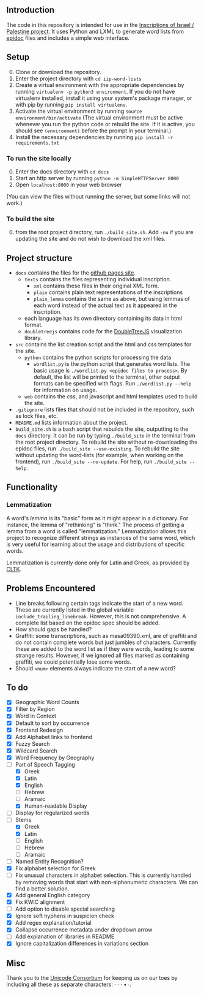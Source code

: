 ## Introduction

The code in this repository is intended for use in the [Inscriptions of Israel / Palestine project](http://library.brown.edu/cds/projects/iip/search/). It uses Python and LXML to generate word lists from [epidoc](http://www.stoa.org/epidoc/gl/latest/) files and includes a simple web interface.

## Setup

0. Clone or download the repository.
1. Enter the project directory with `cd iip-word-lists`
2. Create a virtual environment with the appropriate dependencies by 
   running `virtualenv -p python3 environment`. If you do not have 
   virtualenv installed, install it using your system's package manager,
   or with pip by running `pip install virtualenv`.
3. Activate the virtual environment by running `source environment/bin/activate`
   (The virtual environment must be active whenever you run the python 
   code or rebuild the site. If it is active, you should see `(environment)`
   before the prompt in your terminal.)
4. Install the necessary dependencies by running `pip install -r requirements.txt`


### To run the site locally

0. Enter the docs directory with `cd docs`
1. Start an http server by running `python -m SimpleHTTPServer 8000` 
2. Open `localhost:8000` in your web browser

(You can view the files without running the server, but some links will
not work.)

### To build the site

0. from the root project directory, run `./build_site.sh`. Add `-nu` if
   you are updating the site and do not wish to download the xml files.

## Project structure

* `docs` contains the files for the [github pages site](https://lmcnulty.github.io/iip-word-lists).
  * `texts` contains the files representing individual inscription.
    * `xml` contains these files in their original XML form.
    * `plain` contains plain text representations of the inscriptions
    * `plain_lemma` contains the same as above, but using lemmas of each word instead of the actual text as it appeared in the inscription.
  * each language has its own directory containing its data in html format.
  * `doubletreejs` contains code for the [DoubleTreeJS](http://www.sfs.uni-tuebingen.de/~cculy/software/DoubleTreeJS/index.html) visualization library.
* `src` contains the list creation script and the html and css templates for the site.
  * `python` contains the python scripts for processing the data
    * `wordlist.py` is the python script that generates word lists. The basic usage is `./wordlist.py <epidoc files to process>`. By default, the list will be printed to the terminal, other output formats can be specified with flags. Run `./wordlist.py --help` for information on usage.
  * `web` contains the css, and javascript and html templates used to build the site.
* `.gitignore` lists files that should not be included in the repository, such as lock files, etc.
* `README.md` lists information about the project.
* `build_site.sh` is a bash script that rebuilds the site, outputting to the `docs` directory. It can be run by typing `./build_site` in the terminal from the root project directory. To rebuild the site without re-downloading the epidoc files, run `./build_site --use-existing`. To rebuild the site without updating the word-lists (for example, when working on the frontend), run `./build_site --no-update`. For help, run `./build_site --help`.

## Functionality

### Lemmatization

A word's *lemma* is its "basic" form as it might appear in a dictionary. For instance, the lemma of "rethinking" is "think." The process of getting a lemma from a word is called "lemmatization." Lemmatization allows this project to recognize different strings as instances of the same word, which is very useful for learning about the usage and distributions of specific words. 

Lemmatization is currently done only for Latin and Greek, as provided by [CLTK](https://cltk.org).

## Problems Encountered

* Line breaks following certain tags indicate the start of a new word. 
  These are currently listed in the global variable `include_trailing_linebreak`.
  However, this is not comprehensive. A complete list based on the epidoc
  spec should be added.
* How should gaps be handled?
* Graffiti: some transcriptions, such as masa09390.xml, are of graffiti
  and do not contain complete words but just jumbles of characters.
  Currently these are added to the word list as if they were words, 
  leading to some strange results. However, if we ignored all files
  marked as containing graffiti, we could potentially lose some words.
* Should `<num>` elements always indicate the start of a new word?

## To do

- [x] Geographic Word Counts
- [x] Filter by Region
- [x] Word in Context
- [x] Default to sort by occurrence
- [x] Frontend Redesign
- [x] Add Alphabet links to frontend
- [x] Fuzzy Search
- [x] Wildcard Search
- [x] Word Frequency by Geography
- [ ] Part of Speech Tagging
	- [x] Greek
	- [x] Latin
	- [x] English
	- [ ] Hebrew
	- [ ] Aramaic
	- [x] Human-readable Display
- [ ] Display for regularized words
- [ ] Stems
	- [x] Greek
	- [x] Latin
	- [ ] English
	- [ ] Hebrew
	- [ ] Aramaic
- [ ] Named Entity Recognition?
- [x] Fix alphabet selection for Greek
- [ ] Fix unusual characters in alphabet selection.
      This is currently handled by removing words that start with 
	  non-alphanumeric characters. We can find a better solution.
- [x] Add general English category
- [x] Fix KWIC alignment
- [ ] Add option to disable special searching
- [x] Ignore soft hyphens in suspicion check
- [x] Add regex explanation/tutorial
- [x] Collapse occurrence metadata under dropdown arrow 
- [ ] Add explanation of libraries in README
- [x] Ignore capitalization differences in variations section

## Misc

Thank you to the [Unicode Consortium](unicode.org) for keeping us on our
toes by including all these as separate characters: · ‧ ⋅ • ∙.
